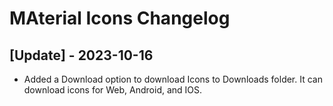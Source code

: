 # MAterial Icons Changelog

 ## [Update] - 2023-10-16

- Added a Download option to download Icons to Downloads folder. It can download icons for Web, Android, and IOS.
